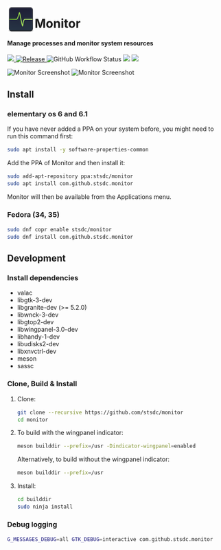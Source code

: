 <p align="center">
    <img align="left" width="64" height="64" src="data/icons/64/com.github.stsdc.monitor.svg">
    <h1 class="rich-diff-level-zero">Monitor</h1>
</p>

<h4 align="left">Manage processes and monitor system resources</h4>

<p align="left">
    <a href="https://paypal.me/stsdc/10">
        <img src="https://img.shields.io/badge/Donate-PayPal-green.svg">
    </a>
    <a href="https://github.com/stsdc/monitor/releases">
        <img src="https://img.shields.io/github/release/stsdc/monitor.svg" alt="Release">
    </a>
    <img alt="GitHub Workflow Status" src="https://img.shields.io/github/workflow/status/stsdc/monitor/CI">
    <a href="https://copr.fedorainfracloud.org/coprs/stsdc/monitor/package/com.github.stsdc.monitor/"><img src="https://copr.fedorainfracloud.org/coprs/stsdc/monitor/package/com.github.stsdc.monitor/status_image/last_build.png" /></a>
    <a href="https://github.com/stsdc/monitor/blob/master/LICENSE">
        <img src="https://img.shields.io/github/license/stsdc/monitor.svg">
    </a>
</p>

![Monitor Screenshot](https://github.com/stsdc/monitor/raw/master/data/screenshots/monitor-processes.png)
![Monitor Screenshot](https://github.com/stsdc/monitor/raw/master/data/screenshots/monitor-system.png)

## Install

### elementary os 6 and 6.1

If you have never added a PPA on your system before, you might need to run this command first:

```bash
sudo apt install -y software-properties-common
```

Add the PPA of Monitor and then install it:

```bash
sudo add-apt-repository ppa:stsdc/monitor
sudo apt install com.github.stsdc.monitor
```

Monitor will then be available from the Applications menu.

### Fedora (34, 35)

```bash
sudo dnf copr enable stsdc/monitor 
sudo dnf install com.github.stsdc.monitor
```

## Development

### Install dependencies

* valac
* libgtk-3-dev
* libgranite-dev (>= 5.2.0)
* libwnck-3-dev
* libgtop2-dev
* libwingpanel-3.0-dev
* libhandy-1-dev
* libudisks2-dev
* libxnvctrl-dev
* meson
* sassc

### Clone, Build & Install

1. Clone:
   ```bash
   git clone --recursive https://github.com/stsdc/monitor
   cd monitor
   ```

2. To build with the wingpanel indicator:
   ```bash
   meson builddir --prefix=/usr -Dindicator-wingpanel=enabled
   ```
   Alternatively, to build without the wingpanel indicator:
   ```bash
   meson builddir --prefix=/usr
   ```

3. Install:
   ```bash
   cd builddir
   sudo ninja install
   ```

### Debug logging

```bash
G_MESSAGES_DEBUG=all GTK_DEBUG=interactive com.github.stsdc.monitor
```
